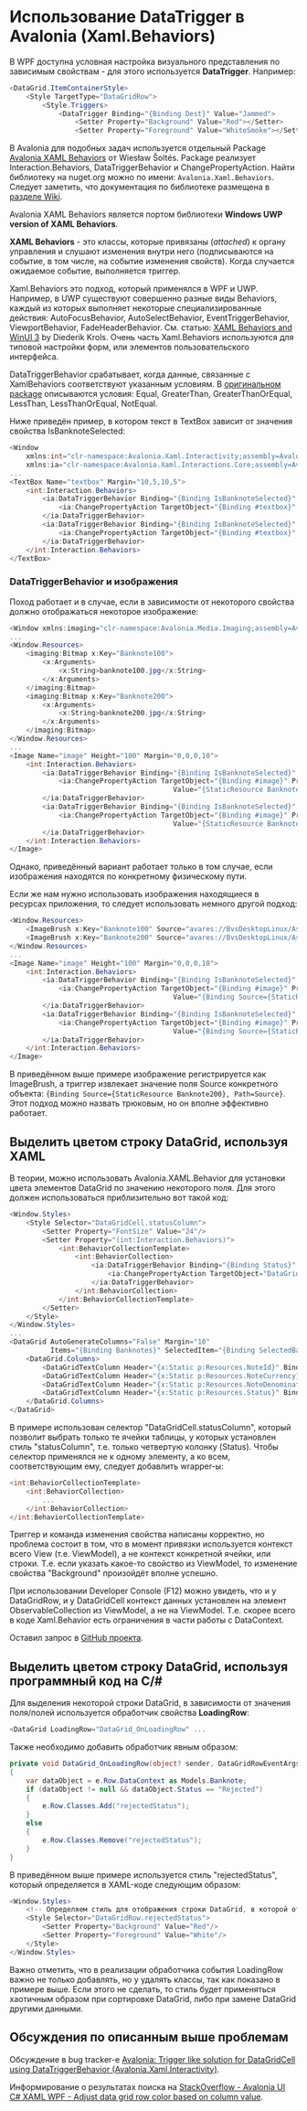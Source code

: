 # Использование DataTrigger в Avalonia (Xaml.Behaviors)

В WPF доступна условная настройка визуального представления по зависимым свойствам - для этого используется **DataTrigger**. Например:

``` csharp
<DataGrid.ItemContainerStyle>
    <Style TargetType="DataGridRow">
        <Style.Triggers>
            <DataTrigger Binding="{Binding Dest}" Value="Jammed">
                <Setter Property="Background" Value="Red"></Setter>
                <Setter Property="Foreground" Value="WhiteSmoke"></Setter>
```

В Avalonia для подобных задач используется отдельный Package [Avalonia XAML Behaviors](https://github.com/wieslawsoltes/AvaloniaBehaviors) от Wiesław Šoltés. Package реализует Interaction.Behaviors, DataTriggerBehavior и ChangePropertyAction. Найти библиотеку на nuget.org можно по имени: `Avalonia.Xaml.Behaviors`. Следует заметить, что документация по библиотеке размещена в [разделе Wiki](https://github.com/wieslawsoltes/AvaloniaBehaviors/wiki/DataTriggerBehavior).

Avalonia XAML Behaviors является портом библиотеки **Windows UWP version of XAML Behaviors**.

**XAML Behaviors** - это классы, которые привязаны (_attached_) к органу управления и слушают изменения внутри него (подписываются на событие, в том числе, на событие изменения свойств). Когда случается ожидаемое событие, выполняется триггер.

Xaml.Behaviors это подход, который применялся в WPF и UWP. Например, в UWP существуют совершенно разные виды Behaviors, каждый из которых выполняет некоторые специализированные действия: AutoFocusBehavior, AutoSelectBehavior, EventTriggerBehavior, ViewportBehavior, FadeHeaderBehavior. См. статью: [XAML Behaviors and WinUI 3](https://xamlbrewer.wordpress.com/2023/01/16/xaml-behaviors-and-winui-3/) by Diederik Krols. Очень часть Xaml.Behaviors используются для типовой настройки форм, или элементов пользовательского интерфейса.

DataTriggerBehavior срабатывает, когда данные, связанные с XamlBehaviors соответствуют указанным условиям. В [оригинальном package](https://github.com/microsoft/XamlBehaviors/wiki/DataTriggerBehavior) описываются условия: Equal, GreaterThan, GreaterThanOrEqual, LessThan, LessThanOrEqual, NotEqual.

Ниже приведён пример, в котором текст в TextBox зависит от значения свойства IsBanknoteSelected:

``` csharp
<Window 
    xmlns:int="clr-namespace:Avalonia.Xaml.Interactivity;assembly=Avalonia.Xaml.Interactivity"
    xmlns:ia="clr-namespace:Avalonia.Xaml.Interactions.Core;assembly=Avalonia.Xaml.Interactions" />
...
<TextBox Name="textbox" Margin="10,5,10,5">
    <int:Interaction.Behaviors>
        <ia:DataTriggerBehavior Binding="{Binding IsBanknoteSelected}" ComparisonCondition="Equal" Value="true">
            <ia:ChangePropertyAction TargetObject="{Binding #textbox}" PropertyName="Text" Value="Yes! An item selected" />
        </ia:DataTriggerBehavior>
        <ia:DataTriggerBehavior Binding="{Binding IsBanknoteSelected}" ComparisonCondition="Equal" Value="false">
            <ia:ChangePropertyAction TargetObject="{Binding #textbox}" PropertyName="Text" Value="There is no any selection here" />
        </ia:DataTriggerBehavior>
    </int:Interaction.Behaviors>
</TextBox>
```

### DataTriggerBehavior и изображения

Поход работает и в случае, если в зависимости от некоторого свойства должно отображаться некоторое изображение:

``` csharp
<Window xmlns:imaging="clr-namespace:Avalonia.Media.Imaging;assembly=Avalonia.Visuals">
...
<Window.Resources>
    <imaging:Bitmap x:Key="Banknote100">
        <x:Arguments>
            <x:String>banknote100.jpg</x:String>
        </x:Arguments>
    </imaging:Bitmap>
    <imaging:Bitmap x:Key="Banknote200">
        <x:Arguments>
            <x:String>banknote200.jpg</x:String>
        </x:Arguments>
    </imaging:Bitmap>
</Window.Resources>
...
<Image Name="image" Height="100" Margin="0,0,0,10">
    <int:Interaction.Behaviors>
        <ia:DataTriggerBehavior Binding="{Binding IsBanknoteSelected}" ComparisonCondition="Equal" Value="true">
            <ia:ChangePropertyAction TargetObject="{Binding #image}" PropertyName="Source"
                                        Value="{StaticResource Banknote100}" />
        </ia:DataTriggerBehavior>
        <ia:DataTriggerBehavior Binding="{Binding IsBanknoteSelected}" ComparisonCondition="Equal" Value="false">
            <ia:ChangePropertyAction TargetObject="{Binding #image}" PropertyName="Source" 
                                        Value="{StaticResource Banknote200}" />
        </ia:DataTriggerBehavior>
    </int:Interaction.Behaviors>
</Image>
```

Однако, приведённый вариант работает только в том случае, если изображения находятся по конкретному физическому пути.

Если же нам нужно использовать изображения находящиеся в ресурсах приложения, то следует использовать немного другой подход:

``` csharp
<Window.Resources>
    <ImageBrush x:Key="Banknote100" Source="avares://BvsDesktopLinux/Assets/banknote100.jpg" />
    <ImageBrush x:Key="Banknote200" Source="avares://BvsDesktopLinux/Assets/banknote200.jpg" />
</Window.Resources>
...
<Image Name="image" Height="100" Margin="0,0,0,10">
    <int:Interaction.Behaviors>
        <ia:DataTriggerBehavior Binding="{Binding IsBanknoteSelected}" ComparisonCondition="Equal" Value="true">
            <ia:ChangePropertyAction TargetObject="{Binding #image}" PropertyName="Source"
                                        Value="{Binding Source={StaticResource Banknote100}, Path=Source}" />
        </ia:DataTriggerBehavior>
        <ia:DataTriggerBehavior Binding="{Binding IsBanknoteSelected}" ComparisonCondition="Equal" Value="false">
            <ia:ChangePropertyAction TargetObject="{Binding #image}" PropertyName="Source" 
                                        Value="{Binding Source={StaticResource Banknote200}, Path=Source}" />
        </ia:DataTriggerBehavior>
    </int:Interaction.Behaviors>
</Image>
```

В приведённом выше примере изображение регистрируется как ImageBrush, а триггер извлекает значение поля Source конкретного объекта: `{Binding Source={StaticResource Banknote200}, Path=Source}`. Этот подход можно назвать трюковым, но он вполне эффективно работает.

## Выделить цветом строку DataGrid, используя XAML

В теории, можно использовать Avalonia.XAML.Behavior для установки цвета элементов DataGrid по значению некоторого поля. Для этого должен использоваться приблизительно вот такой код:

``` csharp
<Window.Styles>
	<Style Selector="DataGridCell.statusColumn">
		<Setter Property="FontSize" Value="24"/>
		<Setter Property="(int:Interaction.Behaviors)">
			<int:BehaviorCollectionTemplate>
				<int:BehaviorCollection>
					<ia:DataTriggerBehavior Binding="{Binding Status}" ComparisonCondition="Equal" Value="Rejected">
						<ia:ChangePropertyAction TargetObject="DataGridCell" PropertyName="Background" Value="Yellow" />
					</ia:DataTriggerBehavior>
				</int:BehaviorCollection>
			</int:BehaviorCollectionTemplate>
		</Setter>
	</Style>
</Window.Styles>
...
<DataGrid AutoGenerateColumns="False" Margin="10"
		  Items="{Binding Banknotes}" SelectedItem="{Binding SelectedBanknote}">
	<DataGrid.Columns>
		<DataGridTextColumn Header="{x:Static p:Resources.NoteId}" Binding="{Binding Id}" />
		<DataGridTextColumn Header="{x:Static p:Resources.NoteCurrency}" Binding="{Binding Currency}" />
		<DataGridTextColumn Header="{x:Static p:Resources.NoteDenomination}" Binding="{Binding Denomination}" />
		<DataGridTextColumn Header="{x:Static p:Resources.Status}" Binding="{Binding Status}" CellStyleClasses="statusColumn" />
	</DataGrid.Columns>
</DataGrid>
```

В примере использован селектор "DataGridCell.statusColumn", который позволит выбрать только те ячейки таблицы, у которых установлен стиль "statusColumn", т.е. только четвертую колонку (Status). Чтобы селектор применялся не к одному элементу, а ко всем, соответствующим ему, следует добавлить wrapper-ы:

``` csharp
<int:BehaviorCollectionTemplate>
    <int:BehaviorCollection>
        ...
    </int:BehaviorCollection>
</int:BehaviorCollectionTemplate>
```

Триггер и команда изменения свойства написаны корректно, но проблема состоит в том, что в момент привязки используется контекст всего View (т.е. ViewModel), а не контекст конкретной ячейки, или строки. Т.е. если указать какое-то свойство из ViewModel, то изменение свойства "Background" произойдёт вполне успешно.

При использовании Developer Console (F12) можно увидеть, что и у DataGridRow, и у DataGridCell контекст данных установлен на элемент ObservableCollection из ViewModel, а не на ViewModel. Т.е. скорее всего в коде Xaml.Behavior есть ограничения в части работы с DataContext.

Оставил запрос в [GitHub проекта](https://github.com/AvaloniaUI/Avalonia/discussions/8121).

## Выделить цветом строку DataGrid, используя программный код на C/#

Для выделения некоторой строки DataGrid, в зависимости от значения поля/полей используется обработчик свойства **LoadingRow**:

``` csharp
<DataGrid LoadingRow="DataGrid_OnLoadingRow" ...
```

Также необходимо добавить обработчик явным образом:

```csharp
private void DataGrid_OnLoadingRow(object? sender, DataGridRowEventArgs e)
{
    var dataObject = e.Row.DataContext as Models.Banknote;
    if (dataObject != null && dataObject.Status == "Rejected")
    {
        e.Row.Classes.Add("rejectedStatus");
    }
    else
    {
        e.Row.Classes.Remove("rejectedStatus");
    }
}
```

В приведённом выше примере используется стиль "rejectedStatus", который определяется в XAML-коде следующим образом:

``` csharp
<Window.Styles>
    <!-- Определяем стиль для отображения строки DataGrid, в которой отбражается отвергнутая купюра -->
    <Style Selector="DataGridRow.rejectedStatus">
        <Setter Property="Background" Value="Red"/>
        <Setter Property="Foreground" Value="White"/>
    </Style>
</Window.Styles>
```

Важно отметить, что в реализации обработчика события LoadingRow важно не только добавлять, но у удалять классы, так как показано в примере выше. Если этого не сделать, то стиль будет применяться хаотичным образом при сортировке DataGrid, либо при замене DataGrid другими данными.

## Обсуждения по описанным выше проблемам

Обсуждение в bug tracker-е [Avalonia: Trigger like solution for DataGridCell using DataTriggerBehavior (Avalonia.Xaml.Interactivity)](https://github.com/AvaloniaUI/Avalonia/discussions/8121).

Информирование о результатах поиска на [StackOverflow - Avalonia UI C# XAML WPF - Adjust data grid row color based on column value](https://stackoverflow.com/questions/61589139/avalonia-ui-c-sharp-xaml-wpf-adjust-data-grid-row-color-based-on-column-value/75554247#75554247).
